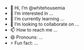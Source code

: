 - 👋 Hi, I’m @whitehousemia
- 👀 I’m interested in ...
- 🌱 I’m currently learning ...
- 💞️ I’m looking to collaborate on ...
- 📫 How to reach me ...
- 😄 Pronouns: ...
- ⚡ Fun fact: ...

<!---
whitehousemia/whitehousemia is a ✨ special ✨ repository because its `README.md` (this file) appears on your GitHub profile.
You can click the Preview link to take a look at your changes.
--->
